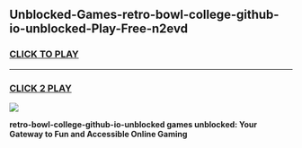 
## Unblocked-Games-retro-bowl-college-github-io-unblocked-Play-Free-n2evd
<h3>
<a href="https://premium76.site?title=retro-bowl-college-github-io-unblocked&ref=18A1">CLICK TO PLAY</a></h3>
<hr>

<h3>
<a href="https://premium76.site?title=retro-bowl-college-github-io-unblocked&ref=18A1">CLICK 2 PLAY</a>
  
</h3>

<a href="https://premium76.site?title=retro-bowl-college-github-io-unblocked&ref=18A1"><img src="https://clearcache.store/games.png"></a>


**retro-bowl-college-github-io-unblocked games unblocked: Your Gateway to Fun and Accessible Online Gaming**
